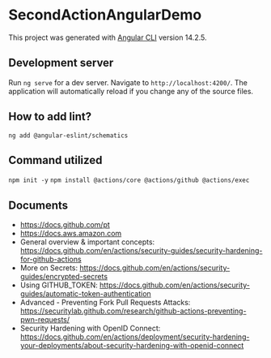 # SecondActionAngularDemo

This project was generated with [Angular CLI](https://github.com/angular/angular-cli) version 14.2.5.

## Development server

Run `ng serve` for a dev server. Navigate to `http://localhost:4200/`. The application will automatically reload if you change any of the source files.

## How to add lint?
`ng add @angular-eslint/schematics`

## Command utilized
`npm init -y`
`npm install @actions/core @actions/github @actions/exec`

## Documents
- https://docs.github.com/pt
- https://docs.aws.amazon.com
- General overview & important concepts: https://docs.github.com/en/actions/security-guides/security-hardening-for-github-actions
- More on Secrets: https://docs.github.com/en/actions/security-guides/encrypted-secrets
- Using GITHUB_TOKEN: https://docs.github.com/en/actions/security-guides/automatic-token-authentication
- Advanced - Preventing Fork Pull Requests Attacks: https://securitylab.github.com/research/github-actions-preventing-pwn-requests/
- Security Hardening with OpenID Connect: https://docs.github.com/en/actions/deployment/security-hardening-your-deployments/about-security-hardening-with-openid-connect
